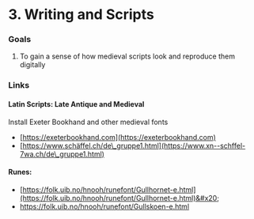 # 3. Writing and Scripts

### Goals

1. To gain a sense of how medieval scripts look and reproduce them digitally

### Links

#### Latin Scripts: Late Antique and Medieval

Install Exeter Bookhand and other medieval fonts

* [https://exeterbookhand.com](https://exeterbookhand.com)
* [https://www.schäffel.ch/de\_gruppe1.html](https://www.xn--schffel-7wa.ch/de\_gruppe1.html)

#### Runes:&#x20;

* [https://folk.uib.no/hnooh/runefont/Gullhornet-e.html](https://folk.uib.no/hnooh/runefont/Gullhornet-e.html)&#x20;
* [https://folk.uib.no/hnooh/runefont/Gullskoen-e.html ](https://folk.uib.no/hnooh/runefont/Gullskoen-e.html)

